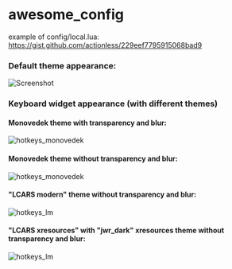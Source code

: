 awesome_config
==============

example of config/local.lua: https://gist.github.com/actionless/229eef7795915068bad9

### Default theme appearance:

![Screenshot](http://fc08.deviantart.net/fs70/f/2014/213/7/0/monovedek_set_____by_actionless-d7sr317.png "Screenshot")

### Keyboard widget appearance (with different themes)

#### Monovedek theme with transparency and blur:

![hotkeys_monovedek](http://i.imgur.com/auQdZC5.png "hotkeys_monovedek")

#### Monovedek theme without transparency and blur:

![hotkeys_monovedek](http://i.imgur.com/ygsVm7E.png "hotkeys_monovedek")

#### "LCARS modern" theme without transparency and blur:

![hotkeys_lm](http://i.imgur.com/t6XRD7m.png "hotkeys_lm")

#### "LCARS xresources" with "jwr_dark" xresources theme without transparency and blur:

![hotkeys_lm](http://i.imgur.com/y4o3vY0.png "hotkeys_lm")
